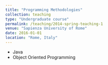```yaml
---
title: "Programming Methodologies"
collection: teaching
type: "Undergraduate course"
permalink: /teaching/2014-spring-teaching-1
venue: "Sapienza University of Rome"
date: 2016-01-01
location: "Rome, Italy"
---
```


* Java
* Object Oriented Programming
